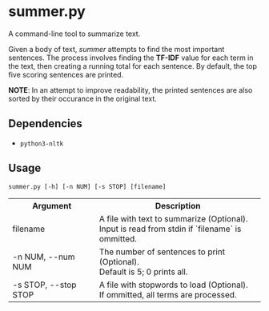 # summer.py
A command-line tool to summarize text.

Given a body of text, _summer_ attempts to find the most important sentences. The process involves finding the **TF-IDF** value for each term in the text, then creating a running total for each sentence. By default, the top five scoring sentences are printed.

**NOTE**: In an attempt to improve readability, the printed sentences are also sorted by their occurance in the original text.

## Dependencies
- `python3-nltk`

## Usage

    summer.py [-h] [-n NUM] [-s STOP] [filename]

<table>
  <tr>
    <th>Argument</th>
    <th>Description</th>
  </tr>
  <tr>
    <td>filename</td>
    <td>A file with text to summarize (Optional).<br/>
        Input is read from stdin if `filename` is ommitted.</td>
  </tr>
  <tr>
    <td>-n NUM, --num NUM</td>
    <td>The number of sentences to print (Optional).<br/>
        Default is 5; 0 prints all.</td>
  </tr>
  <tr>
    <td>-s STOP, --stop STOP</td>
    <td>A file with stopwords to load (Optional).<br/>
        If ommitted, all terms are processed.</td>
  </tr>
</table>
